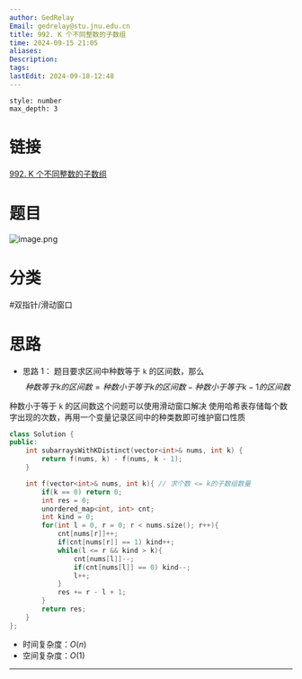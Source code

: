 ```yaml
---
author: GedRelay
Email: gedrelay@stu.jnu.edu.cn
title: 992. K 个不同整数的子数组
time: 2024-09-15 21:05
aliases: 
Description: 
tags: 
lastEdit: 2024-09-18-12:48
---
```


```toc
style: number
max_depth: 3
```

# 链接
[992. K 个不同整数的子数组](https://leetcode.cn/problems/subarrays-with-k-different-integers/) 

# 题目
![image.png](https://ged-pic-bed.oss-cn-guangzhou.aliyuncs.com/img/202409152105556.png)


# 分类
#双指针/滑动窗口 

# 思路
- 思路 1：
题目要求区间中种数等于 `k` 的区间数，那么
$$
种数等于 k 的区间数=种数小于等于 k 的区间数-种数小于等于 k-1的区间数
$$

种数小于等于 `k` 的区间数这个问题可以使用滑动窗口解决
使用哈希表存储每个数字出现的次数，再用一个变量记录区间中的种类数即可维护窗口性质


```cpp
class Solution {
public:
    int subarraysWithKDistinct(vector<int>& nums, int k) {
        return f(nums, k) - f(nums, k - 1);
    }

    int f(vector<int>& nums, int k){ // 求个数 <= k的子数组数量
        if(k == 0) return 0;
        int res = 0;
        unordered_map<int, int> cnt;
        int kind = 0;
        for(int l = 0, r = 0; r < nums.size(); r++){
            cnt[nums[r]]++;
            if(cnt[nums[r]] == 1) kind++;
            while(l <= r && kind > k){
                cnt[nums[l]]--;
                if(cnt[nums[l]] == 0) kind--;
                l++;
            }
            res += r - l + 1;
        }
        return res;
    }
};
```


- 时间复杂度：${O\left( n \right)  }$ 
- 空间复杂度：${O\left( 1 \right)  }$ 


---

